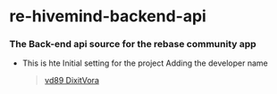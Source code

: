 # re-hivemind-backend-api


### The Back-end api source for the rebase community app

- This is hte Initial setting for the project
Adding the developer name
   > [vd89 DixitVora](https://github.com/vd89)
